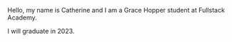 Hello, my name is Catherine and I am a Grace Hopper student at Fullstack Academy.

I will graduate in 2023.
